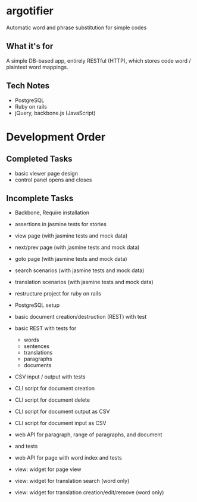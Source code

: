 argotifier
==========

Automatic word and phrase substitution for simple codes

What it's for
-------------

A simple DB-based app, entirely RESTful (HTTP), which stores 
code word / plaintext word mappings.

Tech Notes
----------

- PostgreSQL
- Ruby on rails
- jQuery, backbone.js (JavaScript)


Development Order
=================

Completed Tasks
---------------
- basic viewer page design
- control panel opens and closes


Incomplete Tasks
----------------

- Backbone, Require installation
- assertions in jasmine tests for stories
- view page (with jasmine tests and mock data)
- next/prev page (with jasmine tests and mock data)
- goto page (with jasmine tests and mock data)
- search scenarios (with jasmine tests and mock data)
- translation scenarios (with jasmine tests and mock data)

- restructure project for ruby on rails

- PostgreSQL setup
- basic document creation/destruction (REST) with test
- basic REST with tests for
	- words
	- sentences
	- translations
	- paragraphs
	- documents
- CSV input / output with tests
- CLI script for document creation
- CLI script for document delete
- CLI script for document output as CSV
- CLI script for document input as CSV
- web API for paragraph, range of paragraphs, and document
 - and tests
- web API for page with word index and tests
- view: widget for page view
- view: widget for translation search (word only)
- view: widget for translation creation/edit/remove (word only)




